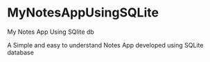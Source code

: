 # MyNotesAppUsingSQLite
My Notes App Using SQlite db

A Simple and easy to understand Notes App developed using SQLite database
